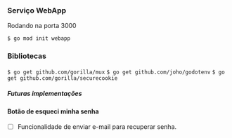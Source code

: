 ### Serviço WebApp

Rodando na porta 3000

`$ go mod init webapp`

### Bibliotecas

`$ go get github.com/gorilla/mux`
`$ go get github.com/joho/godotenv`
`$ go get github.com/gorilla/securecookie`

##### Futuras implementações

#### Botão de esqueci minha senha

- [ ] Funcionalidade de enviar e-mail para recuperar senha.
